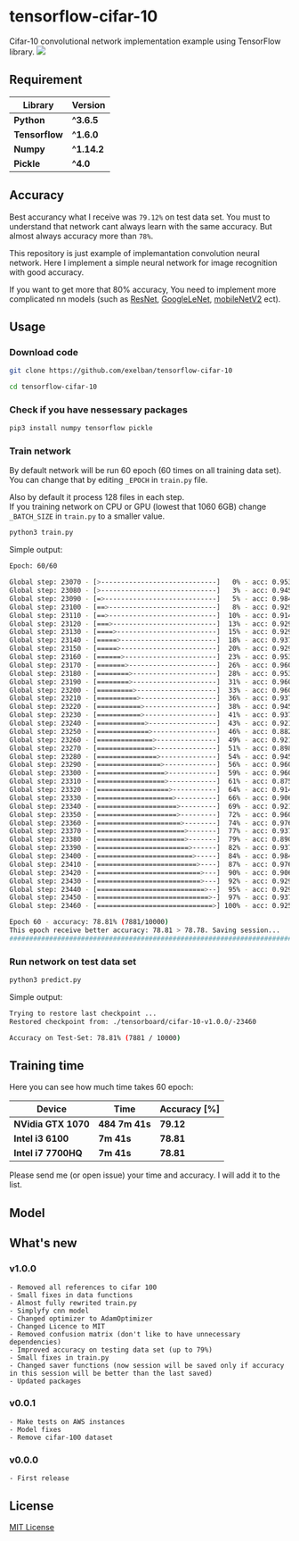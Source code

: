 # tensorflow-cifar-10
Cifar-10 convolutional network implementation example using TensorFlow library.
![](https://s3.eu-central-1.amazonaws.com/serhiy/Github_repo/tensorflow-cifar-10/v1.0.0/plot.png?v1)

## Requirement
**Library** | **Version**
--- | ---
**Python** | **^3.6.5**
**Tensorflow** | **^1.6.0**
**Numpy** | **^1.14.2** 
**Pickle** | **^4.0**  

## Accuracy
Best accurancy what I receive was ```79.12%``` on test data set. You must to understand that network cant always learn with the same accuracy. But almost always accuracy more than ```78%```.

This repository is just example of implemantation convolution neural network. Here I implement a simple neural network for image recognition with good accuracy.

If you want to get more that 80% accuracy, You need to implement more complicated nn models (such as [ResNet](https://arxiv.org/abs/1512.03385), [GoogleLeNet](https://www.cs.unc.edu/~wliu/papers/GoogLeNet.pdf), [mobileNetV2](https://arxiv.org/abs/1801.04381) ect).


## Usage
### Download code
```sh
git clone https://github.com/exelban/tensorflow-cifar-10

cd tensorflow-cifar-10
```

### Check if you have nessessary packages
```sh
pip3 install numpy tensorflow pickle
```


### Train network
By default network will be run 60 epoch (60 times on all training data set).  
You can change that by editing ```_EPOCH``` in ```train.py``` file.

Also by default it process 128 files in each step.  
If you training network on CPU or GPU (lowest that 1060 6GB) change ```_BATCH_SIZE``` in ```train.py``` to a smaller value.


```sh
python3 train.py
```

Simple output:
```sh
Epoch: 60/60

Global step: 23070 - [>-----------------------------]   0% - acc: 0.9531 - loss: 1.5081 - 7045.4 sample/sec
Global step: 23080 - [>-----------------------------]   3% - acc: 0.9453 - loss: 1.5159 - 7147.6 sample/sec
Global step: 23090 - [=>----------------------------]   5% - acc: 0.9844 - loss: 1.4764 - 7154.6 sample/sec
Global step: 23100 - [==>---------------------------]   8% - acc: 0.9297 - loss: 1.5307 - 7104.4 sample/sec
Global step: 23110 - [==>---------------------------]  10% - acc: 0.9141 - loss: 1.5462 - 7091.4 sample/sec
Global step: 23120 - [===>--------------------------]  13% - acc: 0.9297 - loss: 1.5314 - 7162.9 sample/sec
Global step: 23130 - [====>-------------------------]  15% - acc: 0.9297 - loss: 1.5307 - 7174.8 sample/sec
Global step: 23140 - [=====>------------------------]  18% - acc: 0.9375 - loss: 1.5231 - 7140.0 sample/sec
Global step: 23150 - [=====>------------------------]  20% - acc: 0.9297 - loss: 1.5301 - 7152.8 sample/sec
Global step: 23160 - [======>-----------------------]  23% - acc: 0.9531 - loss: 1.5080 - 7112.3 sample/sec
Global step: 23170 - [=======>----------------------]  26% - acc: 0.9609 - loss: 1.5000 - 7154.0 sample/sec
Global step: 23180 - [========>---------------------]  28% - acc: 0.9531 - loss: 1.5074 - 6862.2 sample/sec
Global step: 23190 - [========>---------------------]  31% - acc: 0.9609 - loss: 1.4993 - 7134.5 sample/sec
Global step: 23200 - [=========>--------------------]  33% - acc: 0.9609 - loss: 1.4995 - 7166.0 sample/sec
Global step: 23210 - [==========>-------------------]  36% - acc: 0.9375 - loss: 1.5231 - 7116.7 sample/sec
Global step: 23220 - [===========>------------------]  38% - acc: 0.9453 - loss: 1.5153 - 7134.1 sample/sec
Global step: 23230 - [===========>------------------]  41% - acc: 0.9375 - loss: 1.5233 - 7074.5 sample/sec
Global step: 23240 - [============>-----------------]  43% - acc: 0.9219 - loss: 1.5387 - 7176.9 sample/sec
Global step: 23250 - [=============>----------------]  46% - acc: 0.8828 - loss: 1.5769 - 7144.1 sample/sec
Global step: 23260 - [==============>---------------]  49% - acc: 0.9219 - loss: 1.5383 - 7059.7 sample/sec
Global step: 23270 - [==============>---------------]  51% - acc: 0.8984 - loss: 1.5618 - 6638.6 sample/sec
Global step: 23280 - [===============>--------------]  54% - acc: 0.9453 - loss: 1.5151 - 7035.7 sample/sec
Global step: 23290 - [================>-------------]  56% - acc: 0.9609 - loss: 1.4996 - 7129.0 sample/sec
Global step: 23300 - [=================>------------]  59% - acc: 0.9609 - loss: 1.4997 - 7075.4 sample/sec
Global step: 23310 - [=================>------------]  61% - acc: 0.8750 - loss: 1.5842 - 7117.8 sample/sec
Global step: 23320 - [==================>-----------]  64% - acc: 0.9141 - loss: 1.5463 - 7157.2 sample/sec
Global step: 23330 - [===================>----------]  66% - acc: 0.9062 - loss: 1.5549 - 7169.3 sample/sec
Global step: 23340 - [====================>---------]  69% - acc: 0.9219 - loss: 1.5389 - 7164.4 sample/sec
Global step: 23350 - [====================>---------]  72% - acc: 0.9609 - loss: 1.5002 - 7135.4 sample/sec
Global step: 23360 - [=====================>--------]  74% - acc: 0.9766 - loss: 1.4842 - 7124.2 sample/sec
Global step: 23370 - [======================>-------]  77% - acc: 0.9375 - loss: 1.5231 - 7168.5 sample/sec
Global step: 23380 - [======================>-------]  79% - acc: 0.8906 - loss: 1.5695 - 7175.2 sample/sec
Global step: 23390 - [=======================>------]  82% - acc: 0.9375 - loss: 1.5225 - 7132.1 sample/sec
Global step: 23400 - [========================>-----]  84% - acc: 0.9844 - loss: 1.4768 - 7100.1 sample/sec
Global step: 23410 - [=========================>----]  87% - acc: 0.9766 - loss: 1.4840 - 7172.0 sample/sec
Global step: 23420 - [==========================>---]  90% - acc: 0.9062 - loss: 1.5542 - 7122.1 sample/sec
Global step: 23430 - [==========================>---]  92% - acc: 0.9297 - loss: 1.5313 - 7145.3 sample/sec
Global step: 23440 - [===========================>--]  95% - acc: 0.9297 - loss: 1.5301 - 7133.3 sample/sec
Global step: 23450 - [============================>-]  97% - acc: 0.9375 - loss: 1.5231 - 7135.7 sample/sec
Global step: 23460 - [=============================>] 100% - acc: 0.9250 - loss: 1.5362 - 10297.5 sample/sec

Epoch 60 - accuracy: 78.81% (7881/10000)
This epoch receive better accuracy: 78.81 > 78.78. Saving session...
###########################################################################################################
```


### Run network on test data set
```sh
python3 predict.py
```

Simple output:
```sh
Trying to restore last checkpoint ...
Restored checkpoint from: ./tensorboard/cifar-10-v1.0.0/-23460

Accuracy on Test-Set: 78.81% (7881 / 10000)
```


## Training time
Here you can see how much time takes 60 epoch:

**Device** | **Time** | **Accuracy [%]**
--- | --- | ---
**NVidia GTX 1070** | **484 7m 41s** | **79.12**
**Intel i3 6100** | **7m 41s** | **78.81**
**Intel i7 7700HQ** | **7m 41s** | **78.81**

Please send me (or open issue) your time and accuracy. I will add it to the list.

## Model

## What's new

### v1.0.0
    - Removed all references to cifar 100
    - Small fixes in data functions
    - Almost fully rewrited train.py
    - Simplyfy cnn model
    - Changed optimizer to AdamOptimizer
    - Changed Licence to MIT
    - Removed confusion matrix (don't like to have unnecessary dependencies)
    - Improved accuracy on testing data set (up to 79%)
    - Small fixes in train.py
    - Changed saver functions (now session will be saved only if accuracy in this session will be better than the last saved)
    - Updated packages

### v0.0.1
    - Make tests on AWS instances
    - Model fixes
    - Remove cifar-100 dataset


### v0.0.0
    - First release

## License
[MIT License](https://github.com/exelban/tensorflow-cifar-10/blob/master/LICENSE)
